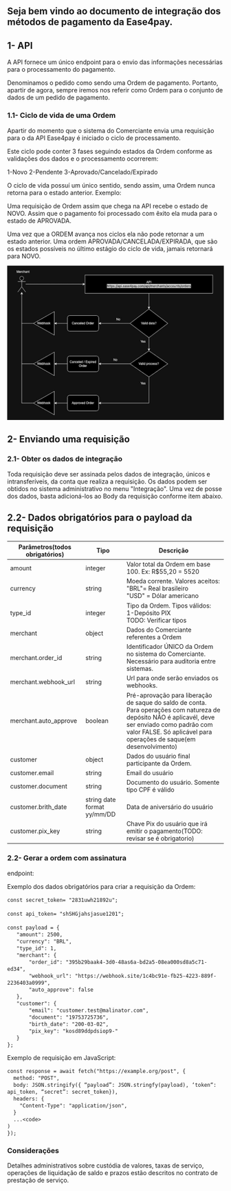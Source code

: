 ## Seja bem vindo ao documento de integração dos métodos de pagamento da Ease4pay.

## 1- API

A API fornece um único endpoint para o envio das informações  necessárias para o processamento do pagamento.

Denominamos o pedido como sendo uma Ordem de pagamento. Portanto, apartir de agora, sempre iremos nos referir como Ordem para o conjunto de dados de um pedido de pagamento.

### 1.1- Ciclo de vida de uma Ordem
Apartir do momento que o sistema do Comerciante envia uma requisição para o da API Ease4pay é iniciado o ciclo de processamento. 

Este ciclo pode conter 3 fases seguindo estados da Ordem conforme as validações dos dados e o processamento ocorrerem:

1-Novo
2-Pendente
3-Aprovado/Cancelado/Expirado

O ciclo de vida possuí um único sentido, sendo assim, uma Ordem nunca retorna para o estado anterior. Exemplo:

Uma requisição de Ordem assim que chega na API recebe o estado de NOVO. Assim que o pagamento foi processado com êxito ela muda para o estado de APROVADA. 

Uma vez que a ORDEM avança nos ciclos ela não pode retornar a um estado anterior.
Uma ordem APROVADA/CANCELADA/EXPIRADA, que são os estados possíveis no último estágio do ciclo de vida, jamais retornará para NOVO.

![order life cycle](assets/order-life-cycle.png)

## 2- Enviando uma requisição

### 2.1- Obter os dados de integração

Toda requisição deve ser assinada pelos dados de integração, únicos e intransferíveis, da conta que realiza a requisição.
Os dados podem ser obtidos no sistema administrativo no menu "Integração".
Uma vez de posse dos dados, basta adicioná-los ao Body da requisição conforme item abaixo.

## 2.2- Dados obrigatórios para o payload da requisição

| Parâmetros(todos obrigatórios)      | Tipo         | Descrição                                             |
| -------------- | ------------ | ------------------------------------------------------|
| amount    | integer   | Valor total da Ordem em base 100. Ex: R$55,20 = 5520 |
| currency  | string    | Moeda corrente. Valores aceitos:<br> "BRL"= Real brasileiro<br>  "USD" = Dólar americano  |
| type_id   | integer   | Tipo da Ordem. Tipos válidos:<br>    1-Depósito PIX<br> TODO: Verificar tipos  |
| merchant  | object    | Dados do Comerciante referentes a Ordem   |
| merchant.order_id | string    | Identificador ÚNICO da Ordem no sistema do Comerciante. Necessário para auditoria entre sistemas.  |
| merchant.webhook_url  | string    | Url para onde serão enviados os webhooks. |
| merchant.auto_approve | boolean   | Pré-aprovação para liberação de saque do saldo de conta.<br> Para operações com natureza de depósito NÃO é aplicavél, deve ser enviado como padrão com valor FALSE. Só aplicável para operações de saque(em desenvolvimento)  |
| customer  | object    | Dados do usuário final participante da Ordem. |
| customer.email    | string    | Email do usuário  |
| customer.document | string    | Documento do usuário. Somente tipo CPF é válido   |
| customer.brith_date   | string date format yy/mm/DD   | Data de aniversário do usuário    |
| customer.pix_key  | string    | Chave Pix do usuário que irá emitir o pagamento(TODO: revisar se é obrigatorio)   |


### 2.2- Gerar a ordem com assinatura

endpoint: 

Exemplo dos dados obrigatórios para criar a requisição da Ordem:

```
const secret_token= "2831uwh21892u";

const api_token= "shSHGjahsjasue1201";

const payload = {
   "amount": 2500,
   "currency": "BRL",
   "type_id": 1,
   "merchant": {
       "order_id": "395b29baak4-3d0-48as6a-bd2a5-08ea000sd8a5c71-ed34",
       "webhook_url": "https://webhook.site/1c4bc91e-fb25-4223-889f-2236403a0999",
       "auto_approve": false
   },
   "customer": {
       "email": "customer.test@malinator.com",
       "document": "19753725736",
       "birth_date": "200-03-02",
       "pix_key": "kosd89ddpdsiop9-"
   }
};
```

Exemplo de requisição em JavaScript:

```
const response = await fetch("https://example.org/post", {
  method: "POST",
  body: JSON.stringify({ “payload”: JSON.stringfy(payload), ‘token“: api_token, “secret”: secret_token}),
  headers: {
  	"Content-Type": "application/json",
  }
  ...<code>
)
});
```

### Considerações

Detalhes administrativos sobre custódia de valores, taxas de serviço, operações de liquidação de saldo e prazos estão descritos no contrato de prestação de serviço. 